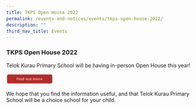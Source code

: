```yaml
---
title: TKPS Open House 2022
permalink: /events-and-notices/events/tkps-open-house-2022/
description: ""
third_nav_title: Events
---
```

### **TKPS Open House 2022**
Telok Kurau Primary School will be having in-person Open House this year!

<p><a href="[https://staging.d2rlcod8p8kwg8.amplifyapp.com/tkps-open-house/](https://staging.d2rlcod8p8kwg8.amplifyapp.com/tkps-open-house/)">  
<img style="width:25%" src="/images/findoutmore.jpg">  
</a></p>

We hope that you find the information useful, and that Telok Kurau Primary School will be a choice school for your child.